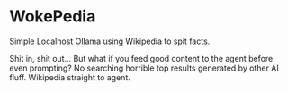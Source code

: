 # WokePedia

Simple Localhost Ollama using Wikipedia to spit facts.

Shit in, shit out... But what if you feed good content to the agent before even prompting? 
No searching horrible top results generated by other AI fluff. Wikipedia straight to agent. 
